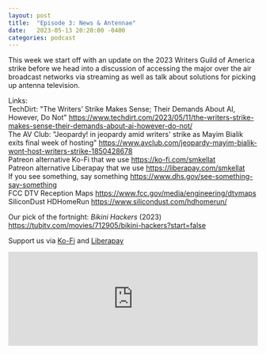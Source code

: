 ```yaml
---
layout: post
title:  "Episode 3: News & Antennae"
date:   2023-05-13 20:20:00 -0400
categories: podcast
---
```

This week we start off with an update on the 2023 Writers Guild of America strike before we head into a discussion of accessing the major over the air broadcast networks via streaming as well as talk about solutions for picking up antenna television.

Links:  
TechDirt: "The Writers’ Strike Makes Sense; Their Demands About AI, However, Do Not" <https://www.techdirt.com/2023/05/11/the-writers-strike-makes-sense-their-demands-about-ai-however-do-not/>  
The AV Club: "Jeopardy! in jeopardy amid writers' strike as Mayim Bialik exits final week of hosting" <https://www.avclub.com/jeopardy-mayim-bialik-wont-host-writers-strike-1850428678>  
Patreon alternative Ko-Fi that we use <https://ko-fi.com/smkellat>  
Patreon alternative Liberapay that we use <https://liberapay.com/smkellat>  
If you see something, say something <https://www.dhs.gov/see-something-say-something>  
FCC DTV Reception Maps <https://www.fcc.gov/media/engineering/dtvmaps>  
SiliconDust HDHomeRun <https://www.silicondust.com/hdhomerun/>

Our pick of the fortnight: *Bikini Hackers* (2023) <https://tubitv.com/movies/712905/bikini-hackers?start=false>  

Support us via [Ko-Fi](https://ko-fi.com/smkellat) and [Liberapay](https://liberapay.com/smkellat)  

<iframe src="https://embed.acast.com/6410a80dec813e00110faed2/64602c6b7583f10011a0ccdd?font-family=Exo&font-src=https%3A%2F%2Ffonts.googleapis.com%2Fcss%3Ffamily%3DExo" frameBorder="0" width="100%" height="190px"></iframe>
